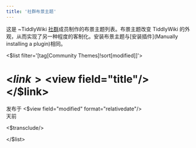```yaml
---
title: '社群布景主题'
---
```


这是 ~TiddlyWiki [社群](Community)成员制作的布景主题列表。布景主题改变 TiddlyWiki 的外观，从而实现了另一种程度的客制化。安装布景主题与[安装插件](Manually installing a plugin)相同。

<div class="tc-link-info">

<$list filter='[tag[Community Themes]!sort[modified]]'>

<div class="tc-link-info-item">

# <$link><$view field="title"/></$link>

<div class="tc-subtitle">发布于 <$view field="modified" format="relativedate"/></div> 天前

<$transclude/>

</div>

</$list>

</div>
